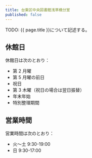 ```yaml
---
title: 台東区中央図書館浅草橋分室
published: false
---
```


TODO: {{ page.title }}について記述する。

## 休館日

休館日は次のとおり：

* 第 2 月曜
* 第 5 月曜の前日
* 祝日
* 第 3 木曜（祝日の場合は翌日振替）
* 年末年始
* 特別整理期間

## 営業時間

営業時間は次のとおり：

* 火～土 9:30-19:00
* 日 9:30-17:00
